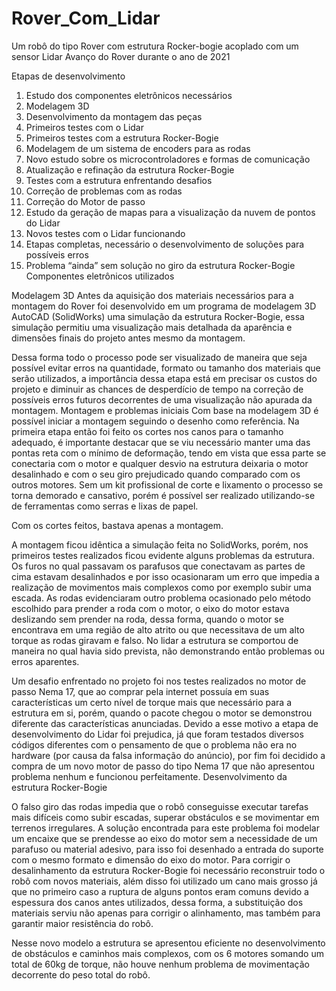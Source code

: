 # Rover_Com_Lidar
Um robô do tipo Rover com estrutura Rocker-bogie acoplado com um sensor Lidar
Avanço do Rover durante o ano de 2021

Etapas de desenvolvimento
1.	Estudo dos componentes eletrônicos necessários
2.	Modelagem 3D
3.	Desenvolvimento da montagem das peças
4.	Primeiros testes com o Lidar
5.	Primeiros testes com a estrutura Rocker-Bogie
6.	Modelagem de um sistema de encoders para as rodas
7.	Novo estudo sobre os microcontroladores e formas de comunicação
8.	Atualização e refinação da estrutura Rocker-Bogie
9.	Testes com a estrutura enfrentando desafios
10.	Correção de problemas com as rodas
11.	Correção do Motor de passo
12.	Estudo da geração de mapas para a visualização da nuvem de pontos do Lidar
13.	Novos testes com o Lidar funcionando
14.	Etapas completas, necessário o desenvolvimento de soluções para possíveis erros
15.	Problema “ainda” sem solução no giro da estrutura Rocker-Bogie
Componentes eletrônicos utilizados

Modelagem 3D
Antes da aquisição dos materiais necessários para a montagem do Rover foi desenvolvido em um programa de modelagem 3D AutoCAD (SolidWorks) uma simulação da estrutura Rocker-Bogie, essa simulação permitiu uma visualização mais detalhada da aparência e dimensões finais do projeto antes mesmo da montagem. 
 
Dessa forma todo o processo pode ser visualizado de maneira que seja possível evitar erros na quantidade, formato ou tamanho dos materiais que serão utilizados, a importância dessa etapa está em precisar os custos do projeto e diminuir as chances de desperdício de tempo na correção de possíveis erros futuros decorrentes de uma visualização não apurada da montagem.
Montagem e problemas iniciais 
Com base na modelagem 3D é possível iniciar a montagem seguindo o desenho como referência. Na primeira etapa então foi feito os cortes nos canos para o tamanho adequado, é importante destacar que se viu necessário manter uma das pontas reta com o mínimo de deformação, tendo em vista que essa parte se conectaria com o motor e qualquer desvio na estrutura deixaria o motor desalinhado e com o seu giro prejudicado quando comparado com os outros motores.
Sem um kit profissional de corte e lixamento o processo se torna demorado e cansativo, porém é possível ser realizado utilizando-se de ferramentas como serras e lixas de papel.
 
Com os cortes feitos, bastava apenas a montagem.
 
A montagem ficou idêntica a simulação feita no SolidWorks, porém, nos primeiros testes realizados ficou evidente alguns problemas da estrutura. Os furos no qual passavam os parafusos que conectavam as partes de cima estavam desalinhados e por isso ocasionaram um erro que impedia a realização de movimentos mais complexos como por exemplo subir uma escada. 
As rodas evidenciaram outro problema ocasionado pelo método escolhido para prender a roda com o motor, o eixo do motor estava deslizando sem prender na roda, dessa forma, quando o motor se encontrava em uma região de alto atrito ou que necessitava de um alto torque as rodas giravam e falso.
No lidar a estrutura se comportou de maneira no qual havia sido prevista, não demonstrando então problemas ou erros aparentes.
 
Um desafio enfrentado no projeto foi nos testes realizados no motor de passo Nema 17, que ao comprar pela internet possuía em suas características um certo nível de torque mais que necessário para a estrutura em si, porém, quando o pacote chegou o motor se demonstrou diferente das características anunciadas. Devido a esse motivo a etapa de desenvolvimento do Lidar foi prejudica, já que foram testados diversos códigos diferentes com o pensamento de que o problema não era no hardware (por causa da falsa informação do anúncio), por fim foi decidido a compra de um novo motor de passo do tipo Nema 17 que não apresentou problema nenhum e funcionou perfeitamente.
Desenvolvimento da estrutura Rocker-Bogie

O falso giro das rodas impedia que o robô conseguisse executar tarefas mais difíceis como subir escadas, superar obstáculos e se movimentar em terrenos irregulares. A solução encontrada para este problema foi modelar um encaixe que se prendesse ao eixo do motor sem a necessidade de um parafuso ou material adesivo, para isso foi desenhado a entrada do suporte com o mesmo formato e dimensão do eixo do motor.
Para corrigir o desalinhamento da estrutura Rocker-Bogie foi necessário reconstruir todo o robô com novos materiais, além disso foi utilizado um cano mais grosso já que no primeiro caso a ruptura de alguns pontos eram comuns devido a espessura dos canos antes utilizados, dessa forma, a substituição dos materiais serviu não apenas para corrigir o alinhamento, mas também para garantir maior resistência do robô.
 
Nesse novo modelo a estrutura se apresentou eficiente no desenvolvimento de obstáculos e caminhos mais complexos, com os 6 motores somando um total de 60kg de torque, não houve nenhum problema de movimentação decorrente do peso total do robô. 
